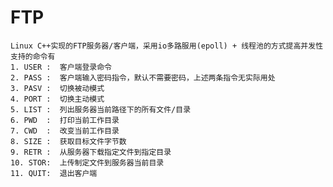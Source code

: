 # FTP
    Linux C++实现的FTP服务器/客户端，采用io多路服用(epoll) + 线程池的方式提高并发性
    支持的命令有
    1. USER :  客户端登录命令
    2. PASS :  客户端输入密码指令，默认不需要密码，上述两条指令无实际用处
    3. PASV :  切换被动模式
    4. PORT :  切换主动模式
    5. LIST :  列出服务器当前路径下的所有文件/目录
    6. PWD  :  打印当前工作目录
    7. CWD  :  改变当前工作目录
    8. SIZE :  获取目标文件字节数
    9. RETR :  从服务器下载指定文件到指定目录
    10. STOR:  上传制定文件到服务器当前目录
    11. QUIT:  退出客户端


